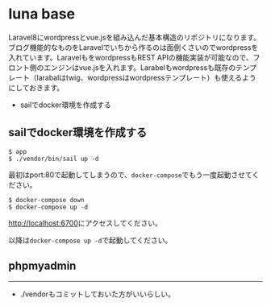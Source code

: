 # luna base

Laravel8にwordpressとvue.jsを組み込んだ基本構造のリポジトリになります。ブログ機能的なものをLaravelでいちから作るのは面倒くさいのでwordpressを入れています。LaravelもをwordpressもREST APIの機能実装が可能なので、フロント側のエンジンはvue.jsを入れます。Larabelもwordpressも既存のテンプレート（larabalはtwig、wordpressはwordpressテンプレート）も使えるようにしておきます。

- sailでdocker環境を作成する

## sailでdocker環境を作成する

```
$ app
$ ./vendor/bin/sail up -d
```
最初はport:80で起動してしまうので、`docker-compose`でもう一度起動させてください。

```
$ docker-compose down
$ docker-compose up -d
```

[http://localhost:6700](http://localhost:6700)にアクセスしてください。

以降は`docker-compose up -d`で起動してください。


## phpmyadmin













---------

- ./vendorもコミットしておいた方がいいらしい。

